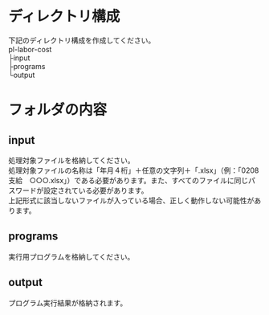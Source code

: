# ディレクトリ構成
下記のディレクトリ構成を作成してください。  
pl-labor-cost  
├input  
├programs  
└output  
# フォルダの内容
## input
処理対象ファイルを格納してください。  
処理対象ファイルの名称は「年月４桁」＋任意の文字列＋「.xlsx」（例：「0208支給　○○○.xlsx」）である必要があります。また、すべてのファイルに同じパスワードが設定されている必要があります。  
上記形式に該当しないファイルが入っている場合、正しく動作しない可能性があります。  
## programs
実行用プログラムを格納してください。  
## output
プログラム実行結果が格納されます。
